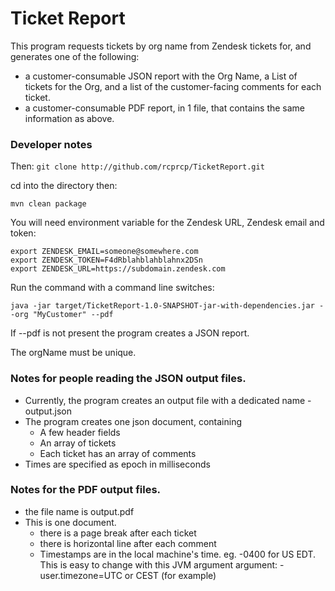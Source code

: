 # Ticket Report

This program requests tickets by org name from Zendesk tickets for, and generates one of the following:
* a customer-consumable JSON report with the Org Name, a List of tickets for the Org, and a list of the customer-facing comments for each ticket.
* a customer-consumable PDF report, in 1 file, that contains the same information as above.

### Developer notes 
Then: 
`git clone http://github.com/rcprcp/TicketReport.git`

cd into the directory then:

`mvn clean package`

You will need environment variable for the Zendesk URL, Zendesk email and token: 

```shell
export ZENDESK_EMAIL=someone@somewhere.com
export ZENDESK_TOKEN=F4dRblahblahblahnx2DSn
export ZENDESK_URL=https://subdomain.zendesk.com
```
Run the command with a command line switches:

```shell
java -jar target/TicketReport-1.0-SNAPSHOT-jar-with-dependencies.jar --org "MyCustomer" --pdf
```

If --pdf is not present the program creates a JSON report.

The orgName must be unique. 

### Notes for people reading the JSON output files.
* Currently, the program creates an output file with a dedicated name - output.json
* The program creates one json document, containing
    * A few header fields
    * An array of tickets 
    * Each ticket has an array of comments
* Times are specified as epoch in milliseconds

### Notes for the PDF output files. 
* the file name is output.pdf
* This is one document.
   * there is a page break after each ticket 
   * there is horizontal line after each comment 
   * Timestamps are in the local machine's time.  eg. -0400 for US EDT.  This is easy to change with this JVM argument argument:  -user.timezone=UTC  or CEST (for example) 

